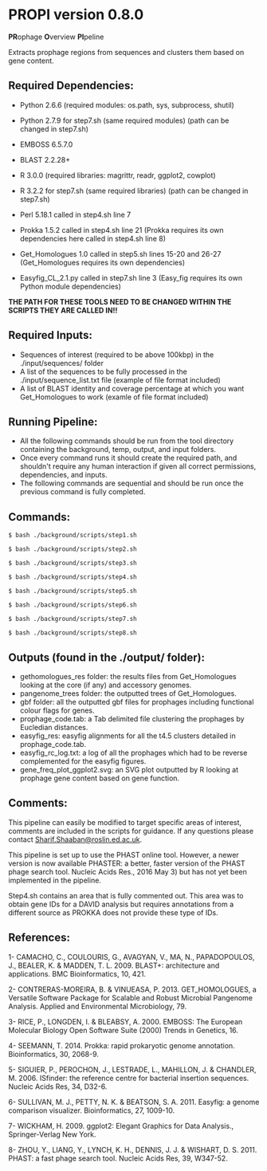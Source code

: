 # PROPI version 0.8.0

**PR**ophage **O**verview **PI**peline

Extracts prophage regions from sequences and clusters them based on gene content.

Required Dependencies:
-----------------------

* Python 2.6.6 (required modules: os.path, sys, subprocess, shutil)
* Python 2.7.9 for step7.sh (same required modules) (path can be changed in step7.sh)
* EMBOSS 6.5.7.0
* BLAST 2.2.28+
* R 3.0.0 (required libraries: magrittr, readr, ggplot2, cowplot)
* R 3.2.2 for step7.sh (same required libraries) (path can be changed in step7.sh)

* Perl 5.18.1 called in step4.sh line 7
* Prokka 1.5.2 called in step4.sh line 21 (Prokka requires its own dependencies here called in step4.sh line 8)
* Get_Homologues 1.0 called in step5.sh lines 15-20 and 26-27 (Get_Homologues requires its own dependencies)
* Easyfig_CL_2.1.py called in step7.sh line 3 (Easy_fig requires its own Python module dependencies)

**THE PATH FOR THESE TOOLS NEED TO BE CHANGED WITHIN THE SCRIPTS THEY ARE CALLED IN!!**

Required Inputs:
-----------------

* Sequences of interest (required to be above 100kbp) in the ./input/sequences/ folder
* A list of the sequences to be fully processed in the ./input/sequence_list.txt file (example of file format included)
* A list of BLAST identity and coverage percentage at which you want Get_Homologues to work (examle of file format included)

Running Pipeline:
------------------

* All the following commands should be run from the tool directory containing the background, temp, output, and input folders.
* Once every command runs it should create the required path, and shouldn't require any human interaction if given all correct permissions, dependencies, and inputs.
* The following commands are sequential and should be run once the previous command is fully completed.

Commands:
----------

``$ bash ./background/scripts/step1.sh``

``$ bash ./background/scripts/step2.sh``

``$ bash ./background/scripts/step3.sh``

``$ bash ./background/scripts/step4.sh``

``$ bash ./background/scripts/step5.sh``

``$ bash ./background/scripts/step6.sh``

``$ bash ./background/scripts/step7.sh``

``$ bash ./background/scripts/step8.sh``

Outputs (found in the ./output/ folder):
-----------------------------------------

* gethomologues_res folder: the results files from Get_Homologues looking at the core (if any) and accessory genomes.
* pangenome_trees folder: the outputted trees of Get_Homologues.
* gbf folder: all the outputted gbf files for prophages including functional colour flags for genes.
* prophage_code.tab: a Tab delimited file clustering the prophages by Eucledian distances.
* easyfig_res: easyfig alignments for all the t4.5 clusters detailed in prophage_code.tab.  
* easyfig_rc_log.txt: a log of all the prophages which had to be reverse complemented for the easyfig figures.
* gene_freq_plot_ggplot2.svg: an SVG plot outputted by R looking at prophage gene content based on gene function.

Comments:
----------

This pipeline can easily be modified to target specific areas of interest, comments are included in the scripts for guidance. If any questions please contact Sharif.Shaaban@roslin.ed.ac.uk.

This pipeline is set up to use the PHAST online tool. However, a newer version is now available PHASTER: a better, faster version of the PHAST phage search tool. Nucleic Acids Res., 2016 May 3) but has not yet been implemented in the pipeline.

Step4.sh contains an area that is fully commented out. This area was to obtain gene IDs for a DAVID analysis but requires annotations from a different source as PROKKA does not provide these type of IDs.

References:
------------

1- CAMACHO, C., COULOURIS, G., AVAGYAN, V., MA, N., PAPADOPOULOS, J., BEALER, K. & MADDEN, T. L. 2009. BLAST+: architecture and applications. BMC Bioinformatics, 10, 421.

2- CONTRERAS-MOREIRA, B. & VINUEASA, P. 2013. GET_HOMOLOGUES, a Versatile Software Package for Scalable and Robust Microbial Pangenome Analysis. Applied and Environmental Microbiology, 79.

3- RICE, P., LONGDEN, I. & BLEABSY, A. 2000. EMBOSS: The European Molecular Biology Open Software Suite (2000) Trends in Genetics, 16.

4- SEEMANN, T. 2014. Prokka: rapid prokaryotic genome annotation. Bioinformatics, 30, 2068-9.

5- SIGUIER, P., PEROCHON, J., LESTRADE, L., MAHILLON, J. & CHANDLER, M. 2006. ISfinder: the reference centre for bacterial insertion sequences. Nucleic Acids Res, 34, D32-6.

6- SULLIVAN, M. J., PETTY, N. K. & BEATSON, S. A. 2011. Easyfig: a genome comparison visualizer. Bioinformatics, 27, 1009-10.

7- WICKHAM, H. 2009. ggplot2: Elegant Graphics for Data Analysis., Springer-Verlag New York.

8- ZHOU, Y., LIANG, Y., LYNCH, K. H., DENNIS, J. J. & WISHART, D. S. 2011. PHAST: a fast phage search tool. Nucleic Acids Res, 39, W347-52.
